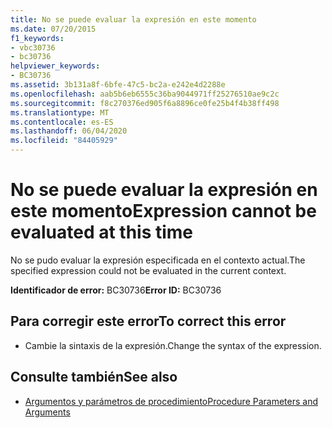 ```yaml
---
title: No se puede evaluar la expresión en este momento
ms.date: 07/20/2015
f1_keywords:
- vbc30736
- bc30736
helpviewer_keywords:
- BC30736
ms.assetid: 3b131a8f-6bfe-47c5-bc2a-e242e4d2288e
ms.openlocfilehash: aab5b6eb6555c36ba9044971ff25276510ae9c2c
ms.sourcegitcommit: f8c270376ed905f6a8896ce0fe25b4f4b38ff498
ms.translationtype: MT
ms.contentlocale: es-ES
ms.lasthandoff: 06/04/2020
ms.locfileid: "84405929"
---
```

# <a name="expression-cannot-be-evaluated-at-this-time"></a><span data-ttu-id="03365-102">No se puede evaluar la expresión en este momento</span><span class="sxs-lookup"><span data-stu-id="03365-102">Expression cannot be evaluated at this time</span></span>
<span data-ttu-id="03365-103">No se pudo evaluar la expresión especificada en el contexto actual.</span><span class="sxs-lookup"><span data-stu-id="03365-103">The specified expression could not be evaluated in the current context.</span></span>  
  
 <span data-ttu-id="03365-104">**Identificador de error:** BC30736</span><span class="sxs-lookup"><span data-stu-id="03365-104">**Error ID:** BC30736</span></span>  
  
## <a name="to-correct-this-error"></a><span data-ttu-id="03365-105">Para corregir este error</span><span class="sxs-lookup"><span data-stu-id="03365-105">To correct this error</span></span>  
  
- <span data-ttu-id="03365-106">Cambie la sintaxis de la expresión.</span><span class="sxs-lookup"><span data-stu-id="03365-106">Change the syntax of the expression.</span></span>  
  
## <a name="see-also"></a><span data-ttu-id="03365-107">Consulte también</span><span class="sxs-lookup"><span data-stu-id="03365-107">See also</span></span>

- [<span data-ttu-id="03365-108">Argumentos y parámetros de procedimiento</span><span class="sxs-lookup"><span data-stu-id="03365-108">Procedure Parameters and Arguments</span></span>](../programming-guide/language-features/procedures/procedure-parameters-and-arguments.md)
